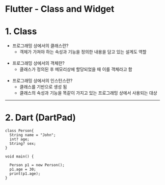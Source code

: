 Flutter - Class and Widget
========

# 1. Class
- 프로그래밍 상에서의 클래스란?
  - 객체가 가져야 하는 속성과 기능을 정의한 내용을 담고 있는 설계도 역할<br/><br/>
- 프로그래밍 상에서의 객체란?
  - 클래스가 정의된 후 메모리상에 할당되었을 때 이를 객체라고 함<br/><br/>
- 프로그래밍 상에서의 인스턴스란? 
  - 클래스를 기반으로 생성 됨
  - 클래스의 속성과 기능을 똑같이 가지고 있는 프로그래밍 상에서 사용되는 대상

***
# 2. Dart (DartPad)
```
class Person{
  String name = "John";
  int? age;
  String? sex;
}

void main() {
  
  Person p1 = new Person();
  p1.age = 30;
  print(p1.age);
}
```